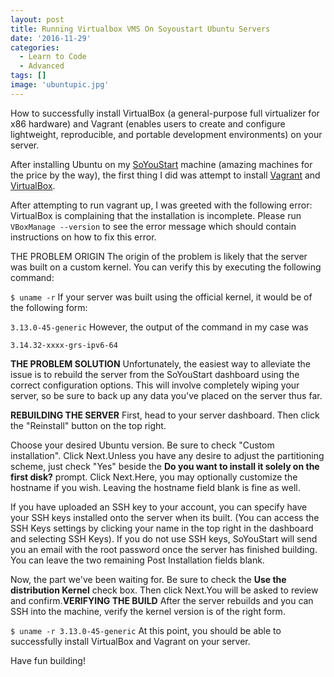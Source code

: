 ```yaml
---
layout: post
title: Running Virtualbox VMS On Soyoustart Ubuntu Servers
date: '2016-11-29'
categories:
  - Learn to Code
  - Advanced
tags: []
image: 'ubuntupic.jpg'
---
```


How to successfully install VirtualBox (a general-purpose full virtualizer for x86 hardware) and Vagrant (enables users to create and configure lightweight, reproducible, and portable development environments) on your server.

After installing Ubuntu on my [SoYouStart](https://www.soyoustart.com/us/) machine (amazing machines for the price by the way), the first thing I did was attempt to install [Vagrant](https://www.vagrantup.com/) and [VirtualBox](https://www.virtualbox.org/wiki/Downloads).

After attempting to run vagrant up, I was greeted with the following error:
VirtualBox is complaining that the installation is incomplete. Please
run `VBoxManage --version` to see the error message which should contain
instructions on how to fix this error.

THE PROBLEM ORIGIN
The origin of the problem is likely that the server was built on a custom kernel. You can verify this by executing the following command:

`$ uname -r`
If your server was built using the official kernel, it would be of the following form:

`3.13.0-45-generic`
However, the output of the command in my case was

`3.14.32-xxxx-grs-ipv6-64`

**THE PROBLEM SOLUTION**
Unfortunately, the easiest way to alleviate the issue is to rebuild the server from the SoYouStart dashboard using the correct configuration options. This will involve completely wiping your server, so be sure to back up any data you've placed on the server thus far.

**REBUILDING THE SERVER**
First, head to your server dashboard. Then click the "Reinstall" button on the top right.

Choose your desired Ubuntu version. Be sure to check "Custom installation". Click Next.Unless you have any desire to adjust the partitioning scheme, just check "Yes" beside the **Do you want to install it solely on the first disk?** prompt. Click Next.Here, you may optionally customize the hostname if you wish. Leaving the hostname field blank is fine as well.

If you have uploaded an SSH key to your account, you can specify have your SSH keys installed onto the server when its built. (You can access the SSH Keys settings by clicking your name in the top right in the dashboard and selecting SSH Keys). If you do not use SSH keys, SoYouStart will send you an email with the root password once the server has finished building. You can leave the two remaining Post Installation fields blank.

Now, the part we've been waiting for. Be sure to check the **Use the distribution Kernel** check box. Then click Next.You will be asked to review and confirm.**VERIFYING THE BUILD**
After the server rebuilds and you can SSH into the machine, verify the kernel version is of the right form.

`$ uname -r 3.13.0-45-generic`
At this point, you should be able to successfully install VirtualBox and Vagrant on your server.

Have fun building!
